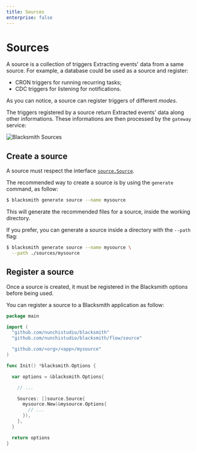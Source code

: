 ```yaml
---
title: Sources
enterprise: false
---
```


# Sources

A source is a collection of triggers Extracting events' data from a same source.
For example, a database could be used as a source and register:
- CRON triggers for running recurring tasks;
- CDC triggers for listening for notifications.

As you can notice, a source can register triggers of different *modes*.

The triggers registered by a source return Extracted events' data along other
informations. These informations are then processed by the `gateway` service:

![Blacksmith Sources](/images/blacksmith/guides-etl.001.png)

## Create a source

A source must respect the interface
[`source.Source`](https://pkg.go.dev/github.com/nunchistudio/blacksmith/flow/source?tab=doc#Source).

The recommended way to create a source is by using the `generate` command, as
follow:
```bash
$ blacksmith generate source --name mysource

```

This will generate the recommended files for a source, inside the working
directory.

If you prefer, you can generate a source inside a directory with the `--path` flag:
```bash
$ blacksmith generate source --name mysource \
  --path ./sources/mysource

```

## Register a source

Once a source is created, it must be registered in the Blacksmith options before
being used.

You can register a source to a Blacksmith application as follow:
```go
package main

import (
  "github.com/nunchistudio/blacksmith"
  "github.com/nunchistudio/blacksmith/flow/source"

  "github.com/<org>/<app>/mysource"
)

func Init() *blacksmith.Options {

  var options = &blacksmith.Options{

    // ...

    Sources: []source.Source{
      mysource.New(&mysource.Options{
        // ...
      }),
    },
  }

  return options
}

```
